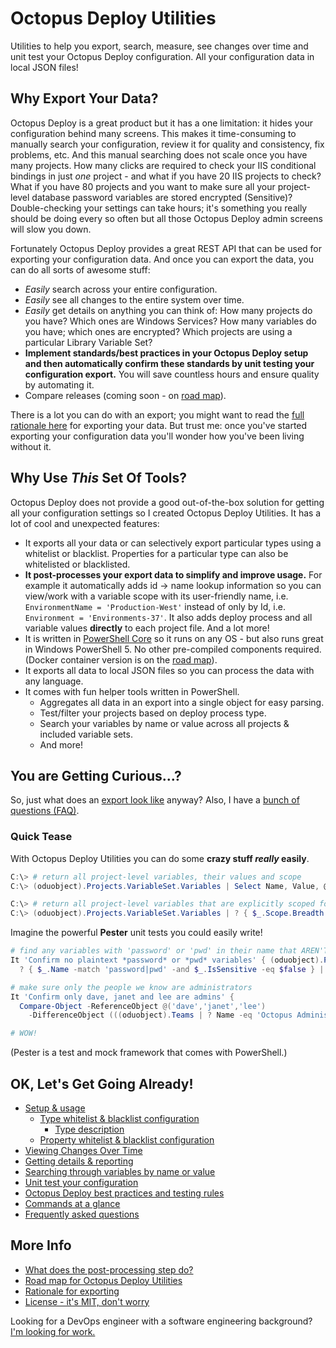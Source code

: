 
# Octopus Deploy Utilities

Utilities to help you export, search, measure, see changes over time and unit test your Octopus Deploy configuration.  All your configuration data in local JSON files!


## Why Export Your Data?

Octopus Deploy is a great product but it has a one limitation: it hides your configuration behind many screens.  This makes it time-consuming to manually search your configuration, review it for quality and consistency, fix problems, etc.  And this manual searching does not scale once you have many projects.  How many clicks are required to check your IIS conditional bindings in just *one* project - and what if you have 20 IIS projects to check?  What if you have 80 projects and you want to make sure all your project-level database password variables are stored encrypted (Sensitive)?  Double-checking your settings can take hours; it's something you really should be doing every so often but all those Octopus Deploy admin screens will slow you down.

Fortunately Octopus Deploy provides a great REST API that can be used for exporting your configuration data.  And once you can export the data, you can do all sorts of awesome stuff:
* *Easily* search across your entire configuration.
* *Easily* see all changes to the entire system over time.
* *Easily* get details on anything you can think of: How many projects do you have?  Which ones are Windows Services?  How many variables do you have; which ones are encrypted?  Which projects are using a particular Library Variable Set?
* **Implement standards/best practices in your Octopus Deploy setup and then automatically confirm these standards by unit testing your configuration export.**  You will save countless hours and ensure quality by automating it.
* Compare releases (coming soon - on [road map](docs/OctopusDeployUtilitiesRoadmap.md)).

There is a lot you can do with an export; you might want to read the [full rationale here](docs/Rationale.md) for exporting your data.  But trust me: once you've started exporting your configuration data you'll wonder how you've been living without it.


## Why Use *This* Set Of Tools?

Octopus Deploy does not provide a good out-of-the-box solution for getting all your configuration settings so I created Octopus Deploy Utilities.  It has a lot of cool and unexpected features:
* It exports all your data or can selectively export particular types using a whitelist or blacklist.  Properties for a particular type can also be whitelisted or blacklisted.
* **It post-processes your export data to simplify and improve usage.**  For example it automatically adds id -> name lookup information so you can view/work with a variable scope with its user-friendly name, i.e. ```EnvironmentName = 'Production-West'``` instead of only by Id, i.e. ```Environment = 'Environments-37'```.  It also adds deploy process and all variable values **directly** to each project file.  And a lot more!
* It is written in [PowerShell Core](https://github.com/PowerShell/PowerShell) so it runs on any OS - but also runs great in Windows PowerShell 5.  No other pre-compiled components required.  (Docker container version is on the [road map](docs/OctopusDeployUtilitiesRoadmap.md)).
* It exports all data to local JSON files so you can process the data with any language.
* It comes with fun helper tools written in PowerShell.
  * Aggregates all  data in an export into a single object for easy parsing.
  * Test/filter your projects based on deploy process type.
  * Search your variables by name or value across all projects & included variable sets.
  * And more!

## You are Getting Curious...?

So, just what does an [export look like](docs/SampleExport.md) anyway?  Also, I have a [bunch of questions (FAQ)](docs/FAQ.md).

### Quick Tease

With Octopus Deploy Utilities you can do some **crazy stuff *really* easily**.

```PowerShell
C:\> # return all project-level variables, their values and scope
C:\> (oduobject).Projects.VariableSet.Variables | Select Name, Value, @{n = 'Scope'; e = { $_.Scope.Breadth } }

C:\> # return all project-level variables that are explicitly scoped for your EU production environment
C:\> (oduobject).Projects.VariableSet.Variables | ? { $_.Scope.Breadth -contains 'Prod-EU' }
```

Imagine the powerful **Pester** unit tests you could easily write!

```PowerShell
# find any variables with 'password' or 'pwd' in their name that AREN'T encrypted
It 'Confirm no plaintext *password* or *pwd* variables' { (oduobject).Projects.VariableSet.Variables | 
  ? { $_.Name -match 'password|pwd' -and $_.IsSensitive -eq $false } | Should BeNullOrEmpty }

# make sure only the people we know are administrators
It 'Confirm only dave, janet and lee are admins' {
  Compare-Object -ReferenceObject @('dave','janet','lee')
    -DifferenceObject (((oduobject).Teams | ? Name -eq 'Octopus Administrators').MemberUserNames) | Should BeNullOrEmpty }

# WOW!
```
(Pester is a test and mock framework that comes with PowerShell.)


## OK, Let's Get Going Already!

* [Setup & usage](docs/SetupUsage.md)
  * [Type whitelist & blacklist configuration](docs/TypeWhiteListBlackListConfig.md)
    * [Type description](docs/TypeDescription.md)
  * [Property whitelist & blacklist configuration](docs/PropertyWhiteListBlackListConfig.md)
* [Viewing Changes Over Time](docs/ViewingChangesOverTime.md)
* [Getting details & reporting](docs/DetailsAndReporting.md)
* [Searching through variables by name or value](docs/SearchingVariables.md)
* [Unit test your configuration](docs/UnitTesting.md)
* [Octopus Deploy best practices and testing rules](docs/BestPracticesTestingRules.md)
* [Commands at a glance](docs/CommandsAtAGlance.md)
* [Frequently asked questions](docs/FAQ.md)

## More Info

* [What does the post-processing step do?](docs/PostProcessing.md)
* [Road map for Octopus Deploy Utilities](docs/OctopusDeployUtilitiesRoadmap.md)
* [Rationale for exporting](docs/Rationale.md)
* [License - it's MIT, don't worry](LICENSE)


Looking for a DevOps engineer with a software engineering background?  [I'm looking for work.](http://dtwconsulting.com/)
